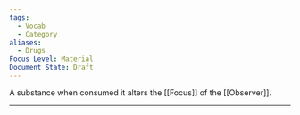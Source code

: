 ```yaml
---
tags:
  - Vocab
  - Category
aliases:
  - Drugs
Focus Level: Material
Document State: Draft
---
```

A substance when consumed it alters the [[Focus]] of the [[Observer]].
- - -
